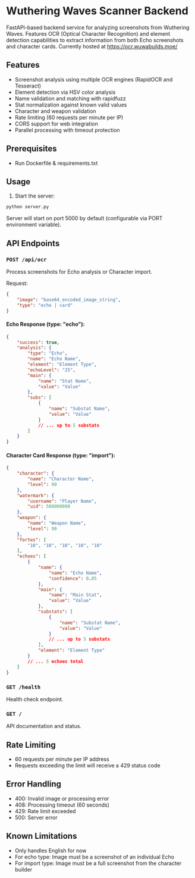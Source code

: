 # Wuthering Waves Scanner Backend

FastAPI-based backend service for analyzing screenshots from Wuthering Waves. Features OCR (Optical Character Recognition) and element detection capabilities to extract information from both Echo screenshots and character cards. 
Currently hosted at https://ocr.wuwabuilds.moe/

## Features

- Screenshot analysis using multiple OCR engines (RapidOCR and Tesseract)
- Element detection via HSV color analysis
- Name validation and matching with rapidfuzz
- Stat normalization against known valid values
- Character and weapon validation
- Rate limiting (60 requests per minute per IP)
- CORS support for web integration
- Parallel processing with timeout protection

## Prerequisites

- Run Dockerfile & requirements.txt

## Usage

1. Start the server:
```bash
python server.py
```

Server will start on port 5000 by default (configurable via PORT environment variable).

## API Endpoints

### `POST /api/ocr`
Process screenshots for Echo analysis or Character import.

Request:
```json
{
    "image": "base64_encoded_image_string",
    "type": "echo | card"
}
```

#### Echo Response (type: "echo"):
```json
{
    "success": true,
    "analysis": {
        "type": "Echo",
        "name": "Echo Name",
        "element": "Element Type",
        "echoLevel": "25",
        "main": {
            "name": "Stat Name",
            "value": "Value"
        },
        "subs": [
            {
                "name": "Substat Name",
                "value": "Value"
            }
            // ... up to 5 substats
        ]
    }
}
```

#### Character Card Response (type: "import"):
```json
{
    "character": {
        "name": "Character Name",
        "level": 90
    },
    "watermark": {
        "username": "Player Name",
        "uid": 500000000
    },
    "weapon": {
        "name": "Weapon Name",
        "level": 90
    },
    "fortes": [
        "10", "10", "10", "10", "10"
    ],
    "echoes": [
        {
            "name": {
                "name": "Echo Name",
                "confidence": 0.85
            },
            "main": {
                "name": "Main Stat",
                "value": "Value"
            },
            "substats": [
                {
                    "name": "Substat Name",
                    "value": "Value"
                }
                // ... up to 5 substats
            ],
            "element": "Element Type"
        }
        // ... 5 echoes total
    ]
}
```

### `GET /health`
Health check endpoint.

### `GET /`
API documentation and status.

## Rate Limiting

- 60 requests per minute per IP address
- Requests exceeding the limit will receive a 429 status code

## Error Handling

- 400: Invalid image or processing error
- 408: Processing timeout (60 seconds)
- 429: Rate limit exceeded
- 500: Server error

## Known Limitations

- Only handles English for now
- For echo type: Image must be a screenshot of an individual Echo
- For import type: Image must be a full screenshot from the character builder